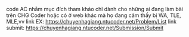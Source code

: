 code AC nhằm mục đích tham khảo chỉ dành cho những ai đang làm bài trên CHG Coder hoặc có ở web khác mà họ đang cảm thấy bị WA, TLE, MLE,vv
link EX: https://chuyenhagiang.ntucoder.net/Problem/List
link submit: https://chuyenhagiang.ntucoder.net/Submission/Submit
